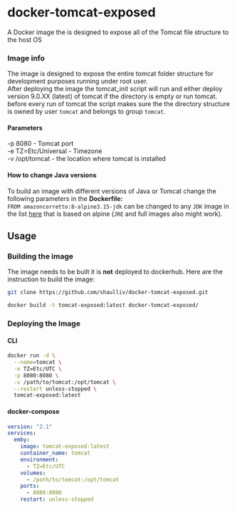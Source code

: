 # docker-tomcat-exposed
A Docker image the is designed to expose all of the Tomcat file structure to the host OS
### Image info
The image is designed to expose the entire tomcat folder structure for development purposes running under root user.<br>
After deploying the image the tomcat_init script will run and either deploy version 9.0.XX (latest) of tomcat if the directory is empty or run tomcat.
before every run of tomcat the script makes sure the the directory structure is owned by user `tomcat` and belongs to group `tomcat`.
#### Parameters
-p 8080 - Tomcat port<br>
-e TZ=Etc/Universal - Timezone<br>
-v /opt/tomcat - the location where tomcat is installed<br>

#### How to change Java versions
To build an image with different versions of Java or Tomcat change the following parameters in the **Dockerfile:**<br>
`FROM amazoncorretto:8-alpine3.15-jdk` can be changed to any `JDK` image in the list [here](https://hub.docker.com/_/amazoncorretto) that is based on alpine (`JRE` and full images also might work).

## Usage
### Building the image
The image needs to be built it is **not** deployed to dockerhub.
Here are the instruction to build the image:
```bash
git clone https://github.com/shaulliv/docker-tomcat-exposed.git

docker build -t tomcat-exposed:latest docker-tomcat-exposed/
```
### Deploying the Image
#### CLI
```bash
docker run -d \
  --name=tomcat \
  -e TZ=Etc/UTC \
  -p 8080:8080 \
  -v /path/to/tomcat:/opt/tomcat \
  --restart unless-stopped \
  tomcat-exposed:latest
```

#### docker-compose
```yaml
version: "2.1"
services:
  emby:
    image: tomcat-exposed:latest
    container_name: tomcat
    environment:
      - TZ=Etc/UTC
    volumes:
      - /path/to/tomcat:/opt/tomcat 
    ports:
      - 8080:8080
    restart: unless-stopped
```
